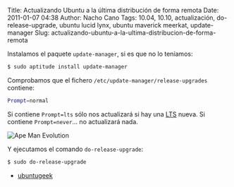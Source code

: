 Title: Actualizando Ubuntu a la última distribución de forma remota
Date: 2011-01-07 04:38
Author: Nacho Cano
Tags: 10.04, 10.10, actualización, do-release-upgrade, ubuntu lucid lynx, ubuntu maverick meerkat, update-manager
Slug: actualizando-ubuntu-a-la-ultima-distribucion-de-forma-remota

Instalamos el paquete `update-manager`, si es que no lo teníamos:

```bash
$ sudo aptitude install update-manager
```

Comprobamos que el fichero `/etc/update-manager/release-upgrades`
contiene:

```bash
Prompt=normal
```

Si contiene `Prompt=lts` sólo nos actualizará si hay una [LTS][] nueva.
Si contiene `Prompt=never`... no actualizará nada.

![Ape Man Evolution]({static}/images/ape_man_evolution.png)

Y ejecutamos el comando `do-release-upgrade`:

```bash
$ sudo do-release-upgrade
```

- [ubuntugeek][]

  [LTS]: http://es.wikipedia.org/wiki/Ubuntu
    "LTS"
  [ubuntugeek]: http://www.ubuntugeek.com/how-to-upgrade-from-ubuntu-10-04-lucid-to-ubuntu-10-10-maverick-desktop-and-server.html
    "ubuntugeek"
